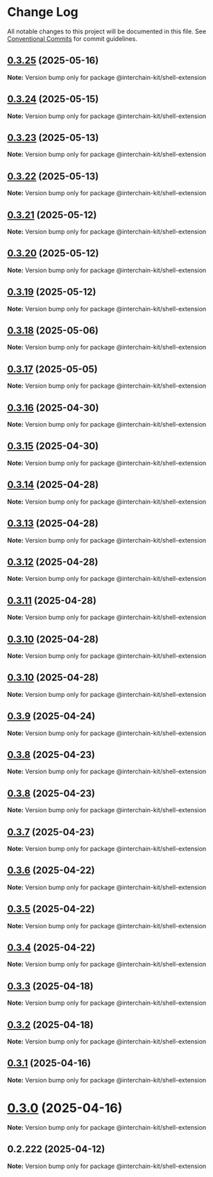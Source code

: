 # Change Log

All notable changes to this project will be documented in this file.
See [Conventional Commits](https://conventionalcommits.org) for commit guidelines.

## [0.3.25](https://github.com/interchain-kit/shell-extension/compare/@interchain-kit/shell-extension@0.3.24...@interchain-kit/shell-extension@0.3.25) (2025-05-16)

**Note:** Version bump only for package @interchain-kit/shell-extension

## [0.3.24](https://github.com/interchain-kit/shell-extension/compare/@interchain-kit/shell-extension@0.3.23...@interchain-kit/shell-extension@0.3.24) (2025-05-15)

**Note:** Version bump only for package @interchain-kit/shell-extension

## [0.3.23](https://github.com/interchain-kit/shell-extension/compare/@interchain-kit/shell-extension@0.3.22...@interchain-kit/shell-extension@0.3.23) (2025-05-13)

**Note:** Version bump only for package @interchain-kit/shell-extension

## [0.3.22](https://github.com/interchain-kit/shell-extension/compare/@interchain-kit/shell-extension@0.3.21...@interchain-kit/shell-extension@0.3.22) (2025-05-13)

**Note:** Version bump only for package @interchain-kit/shell-extension

## [0.3.21](https://github.com/interchain-kit/shell-extension/compare/@interchain-kit/shell-extension@0.3.20...@interchain-kit/shell-extension@0.3.21) (2025-05-12)

**Note:** Version bump only for package @interchain-kit/shell-extension

## [0.3.20](https://github.com/interchain-kit/shell-extension/compare/@interchain-kit/shell-extension@0.3.19...@interchain-kit/shell-extension@0.3.20) (2025-05-12)

**Note:** Version bump only for package @interchain-kit/shell-extension

## [0.3.19](https://github.com/interchain-kit/shell-extension/compare/@interchain-kit/shell-extension@0.3.18...@interchain-kit/shell-extension@0.3.19) (2025-05-12)

**Note:** Version bump only for package @interchain-kit/shell-extension

## [0.3.18](https://github.com/interchain-kit/shell-extension/compare/@interchain-kit/shell-extension@0.3.17...@interchain-kit/shell-extension@0.3.18) (2025-05-06)

**Note:** Version bump only for package @interchain-kit/shell-extension

## [0.3.17](https://github.com/interchain-kit/shell-extension/compare/@interchain-kit/shell-extension@0.3.16...@interchain-kit/shell-extension@0.3.17) (2025-05-05)

**Note:** Version bump only for package @interchain-kit/shell-extension

## [0.3.16](https://github.com/interchain-kit/shell-extension/compare/@interchain-kit/shell-extension@0.3.15...@interchain-kit/shell-extension@0.3.16) (2025-04-30)

**Note:** Version bump only for package @interchain-kit/shell-extension

## [0.3.15](https://github.com/interchain-kit/shell-extension/compare/@interchain-kit/shell-extension@0.3.14...@interchain-kit/shell-extension@0.3.15) (2025-04-30)

**Note:** Version bump only for package @interchain-kit/shell-extension

## [0.3.14](https://github.com/interchain-kit/shell-extension/compare/@interchain-kit/shell-extension@0.3.13...@interchain-kit/shell-extension@0.3.14) (2025-04-28)

**Note:** Version bump only for package @interchain-kit/shell-extension

## [0.3.13](https://github.com/interchain-kit/shell-extension/compare/@interchain-kit/shell-extension@0.3.12...@interchain-kit/shell-extension@0.3.13) (2025-04-28)

**Note:** Version bump only for package @interchain-kit/shell-extension

## [0.3.12](https://github.com/interchain-kit/shell-extension/compare/@interchain-kit/shell-extension@0.3.11...@interchain-kit/shell-extension@0.3.12) (2025-04-28)

**Note:** Version bump only for package @interchain-kit/shell-extension

## [0.3.11](https://github.com/interchain-kit/shell-extension/compare/@interchain-kit/shell-extension@0.3.10...@interchain-kit/shell-extension@0.3.11) (2025-04-28)

**Note:** Version bump only for package @interchain-kit/shell-extension

## [0.3.10](https://github.com/interchain-kit/shell-extension/compare/@interchain-kit/shell-extension@0.3.10...@interchain-kit/shell-extension@0.3.10) (2025-04-28)

**Note:** Version bump only for package @interchain-kit/shell-extension

## [0.3.10](https://github.com/interchain-kit/shell-extension/compare/@interchain-kit/shell-extension@0.3.9...@interchain-kit/shell-extension@0.3.10) (2025-04-28)

**Note:** Version bump only for package @interchain-kit/shell-extension

## [0.3.9](https://github.com/interchain-kit/shell-extension/compare/@interchain-kit/shell-extension@0.3.8...@interchain-kit/shell-extension@0.3.9) (2025-04-24)

**Note:** Version bump only for package @interchain-kit/shell-extension

## [0.3.8](https://github.com/interchain-kit/shell-extension/compare/@interchain-kit/shell-extension@0.3.8...@interchain-kit/shell-extension@0.3.8) (2025-04-23)

**Note:** Version bump only for package @interchain-kit/shell-extension

## [0.3.8](https://github.com/interchain-kit/shell-extension/compare/@interchain-kit/shell-extension@0.3.7...@interchain-kit/shell-extension@0.3.8) (2025-04-23)

**Note:** Version bump only for package @interchain-kit/shell-extension

## [0.3.7](https://github.com/interchain-kit/shell-extension/compare/@interchain-kit/shell-extension@0.3.6...@interchain-kit/shell-extension@0.3.7) (2025-04-23)

**Note:** Version bump only for package @interchain-kit/shell-extension

## [0.3.6](https://github.com/interchain-kit/shell-extension/compare/@interchain-kit/shell-extension@0.3.5...@interchain-kit/shell-extension@0.3.6) (2025-04-22)

**Note:** Version bump only for package @interchain-kit/shell-extension

## [0.3.5](https://github.com/interchain-kit/shell-extension/compare/@interchain-kit/shell-extension@0.3.4...@interchain-kit/shell-extension@0.3.5) (2025-04-22)

**Note:** Version bump only for package @interchain-kit/shell-extension

## [0.3.4](https://github.com/interchain-kit/shell-extension/compare/@interchain-kit/shell-extension@0.3.3...@interchain-kit/shell-extension@0.3.4) (2025-04-22)

**Note:** Version bump only for package @interchain-kit/shell-extension

## [0.3.3](https://github.com/interchain-kit/shell-extension/compare/@interchain-kit/shell-extension@0.3.2...@interchain-kit/shell-extension@0.3.3) (2025-04-18)

**Note:** Version bump only for package @interchain-kit/shell-extension

## [0.3.2](https://github.com/interchain-kit/shell-extension/compare/@interchain-kit/shell-extension@0.3.1...@interchain-kit/shell-extension@0.3.2) (2025-04-18)

**Note:** Version bump only for package @interchain-kit/shell-extension

## [0.3.1](https://github.com/interchain-kit/shell-extension/compare/@interchain-kit/shell-extension@0.3.0...@interchain-kit/shell-extension@0.3.1) (2025-04-16)

**Note:** Version bump only for package @interchain-kit/shell-extension

# [0.3.0](https://github.com/interchain-kit/shell-extension/compare/@interchain-kit/shell-extension@0.2.222...@interchain-kit/shell-extension@0.3.0) (2025-04-16)

**Note:** Version bump only for package @interchain-kit/shell-extension

## 0.2.222 (2025-04-12)

**Note:** Version bump only for package @interchain-kit/shell-extension
